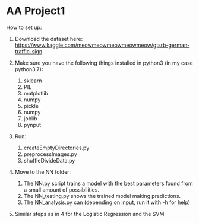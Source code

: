 <h1>AA Project1 </h1>

How to set up:

1. Download the dataset here: https://www.kaggle.com/meowmeowmeowmeowmeow/gtsrb-german-traffic-sign

2. Make sure you have the following things installed in python3 (in my case python3.7):
	1. sklearn
	2. PIL
	3. matplotlib
	4. numpy
	5. pickle
	6. numpy
	7. joblib
	8. pynput

3. Run:
	1. createEmptyDirectories.py
	2. preprocessImages.py
	3. shuffleDivideData.py

4. Move to the NN folder:
	1. The NN.py script trains a model with the best parameters found from a small amount of possibilities.
	2. The NN_testing.py shows the trained model making predictions.
	3. The NN_analysis.py can (depending on input, run it with -h for help)
5. Similar steps as in 4 for the Logistic Regression and the SVM
